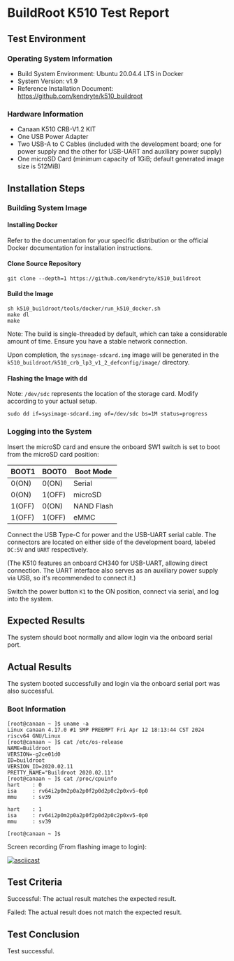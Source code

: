 # BuildRoot K510 Test Report

## Test Environment

### Operating System Information

- Build System Environment: Ubuntu 20.04.4 LTS in Docker
- System Version: v1.9
- Reference Installation Document: https://github.com/kendryte/k510_buildroot

### Hardware Information

- Canaan K510 CRB-V1.2 KIT
- One USB Power Adapter
- Two USB-A to C Cables (included with the development board; one for power supply and the other for USB-UART and auxiliary power supply)
- One microSD Card (minimum capacity of 1GiB; default generated image size is 512MiB)

## Installation Steps

### Building System Image

#### Installing Docker

Refer to the documentation for your specific distribution or the official Docker documentation for installation instructions.

#### Clone Source Repository

```shell
git clone --depth=1 https://github.com/kendryte/k510_buildroot
```

#### Build the Image

```shell
sh k510_buildroot/tools/docker/run_k510_docker.sh
make dl
make
```

Note: The build is single-threaded by default, which can take a considerable amount of time. Ensure you have a stable network connection.

Upon completion, the `sysimage-sdcard.img` image will be generated in the `k510_buildroot/k510_crb_lp3_v1_2_defconfig/image/` directory.

#### Flashing the Image with dd

Note: `/dev/sdc` represents the location of the storage card. Modify according to your actual setup.

```shell
sudo dd if=sysimage-sdcard.img of=/dev/sdc bs=1M status=progress
```

### Logging into the System

Insert the microSD card and ensure the onboard SW1 switch is set to boot from the microSD card position:

| BOOT1  | BOOT0  | Boot Mode  |
|--------|--------|------------|
| 0(ON)  | 0(ON)  | Serial     |
| 0(ON)  | 1(OFF) | microSD    |
| 1(OFF) | 0(ON)  | NAND Flash |
| 1(OFF) | 1(OFF) | eMMC       |

Connect the USB Type-C for power and the USB-UART serial cable. The connectors are located on either side of the development board, labeled `DC:5V` and `UART` respectively.

(The K510 features an onboard CH340 for USB-UART, allowing direct connection. The UART interface also serves as an auxiliary power supply via USB, so it's recommended to connect it.)

Switch the power button `K1` to the ON position, connect via serial, and log into the system.

## Expected Results

The system should boot normally and allow login via the onboard serial port.

## Actual Results

The system booted successfully and login via the onboard serial port was also successful.

### Boot Information

```log
[root@canaan ~ ]$ uname -a
Linux canaan 4.17.0 #1 SMP PREEMPT Fri Apr 12 18:13:44 CST 2024 riscv64 GNU/Linux
[root@canaan ~ ]$ cat /etc/os-release
NAME=Buildroot
VERSION=-g2ce01d0
ID=buildroot
VERSION_ID=2020.02.11
PRETTY_NAME="Buildroot 2020.02.11"
[root@canaan ~ ]$ cat /proc/cpuinfo
hart    : 0
isa     : rv64i2p0m2p0a2p0f2p0d2p0c2p0xv5-0p0
mmu     : sv39

hart    : 1
isa     : rv64i2p0m2p0a2p0f2p0d2p0c2p0xv5-0p0
mmu     : sv39

[root@canaan ~ ]$
```

Screen recording (From flashing image to login):

[![asciicast](https://asciinema.org/a/wdVYHHOcy5laeXA2tKewkqNRR.svg)](https://asciinema.org/a/wdVYHHOcy5laeXA2tKewkqNRR)

## Test Criteria

Successful: The actual result matches the expected result.

Failed: The actual result does not match the expected result.

## Test Conclusion

Test successful.
